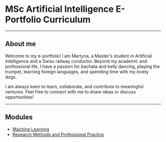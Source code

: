 # MSc Artificial Intelligence E-Portfolio Curriculum

---

## About me

Welcome to my e-portfolio! I am Martyna, a Master's student in Artificial Intelligence and a Swiss railway conductor. Beyond my academic and professional life, I have a passion for bachata and belly dancing, playing the trumpet, learning foreign languages, and spending time with my lovely dogs.

I am always keen to learn, collaborate, and contribute to meaningful ventures. Feel free to connect with me to share ideas or discuss opportunities!

---
## Modules

- [Machine Learning](machine-learning/index.md)
- [Research Methods and Professional Practice](research-methods/index.md)
